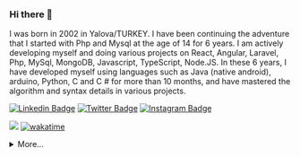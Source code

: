 <!--
**FlySquare/FlySquare** is a ✨ _special_ ✨ repository because its `README.md` (this file) appears on your GitHub profile. -->
### Hi there 👋

I was born in 2002 in Yalova/TURKEY. I have been continuing the adventure that I started with Php and Mysql at the age of 14 for 6 years. I am actively developing myself and doing various projects on React, Angular, Laravel, Php, MySql, MongoDB, Javascript, TypeScript, Node.JS. In these 6 years, I have developed myself using languages ​​such as Java (native android), arduino, Python, C and C # for more than 10 months, and have mastered the algorithm and syntax details in various projects.

[![Linkedin Badge](https://img.shields.io/badge/flysquare-gray?style=for-the-badge&logo=linkedin)](https://www.linkedin.com/in/flysquare/)
[![Twitter Badge](https://img.shields.io/badge/flysquare0-gray?style=for-the-badge&logo=twitter)](https://twitter.com/flysquare0/)
[![Instagram Badge](https://img.shields.io/badge/fly.square-gray?style=for-the-badge&logo=instagram)](https://instagram.com/fly.square)

![](https://komarev.com/ghpvc/?username=flysquare&color=green) [![wakatime](https://wakatime.com/badge/user/912eec6d-142c-4f26-8470-5e3f2e9111a5.svg)](https://wakatime.com/@912eec6d-142c-4f26-8470-5e3f2e9111a5)
<details>
  <summary>More...</summary>
  <img src="https://github-readme-stats.vercel.app/api?username=flysquare&show_icons=true&count_private=true&theme=dark&include_all_commits=true&line_height=28&theme=dark" style="width: 50%;"/>
       <img src="https://github-profile-trophy.vercel.app/?username=flysquare&theme=onedark"  style="width: 49%;"/>
</details>

